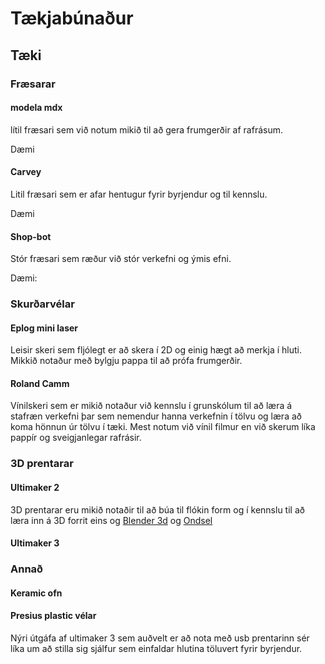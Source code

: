# Tækjabúnaður

## Tæki

### Fræsarar

#### modela mdx

lítil fræsari sem við notum mikið til að gera frumgerðir af rafrásum.

Dæmi

#### Carvey

Litil fræsari sem er afar hentugur fyrir byrjendur og til kennslu.

Dæmi

#### Shop-bot

Stór fræsari sem ræður við stór verkefni og ýmis efni.

Dæmi:

### Skurðarvélar

#### Eplog mini laser

Leisir skeri sem fljólegt er að skera í 2D og einig hægt að merkja í hluti. Mikkið notaður með bylgju pappa til að prófa frumgerðir.

#### Roland Camm

Vínilskeri sem er mikið notaður við kennslu í grunskólum til að læra á stafræn verkefni þar sem nemendur hanna verkefnin í tölvu og læra að koma hönnun úr tölvu í tæki. Mest notum við vínil filmur en við skerum líka pappír og sveigjanlegar rafrásir.

### 3D prentarar

#### Ultimaker 2 

3D prentarar eru mikið notaðir til að búa til flókin form og í kennslu til að læra inn á 3D forrit eins og [Blender 3d]() og [Ondsel]()

#### Ultimaker 3

### Annað

#### Keramic ofn

#### Presius plastic vélar

Nýri útgáfa af ultimaker 3 sem auðvelt er að nota með usb prentarinn sér líka um að stilla sig sjálfur sem einfaldar hlutina töluvert fyrir byrjendur.




  
